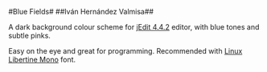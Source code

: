 #Blue Fields#
##Iván Hernández Valmisa##

A dark background colour scheme for [jEdit 4.4.2](http://jedit.org/) editor, with blue tones and subtle pinks.

Easy on the eye and great for programming. Recommended with [Linux Libertine Mono](http://www.linuxlibertine.org/) font.